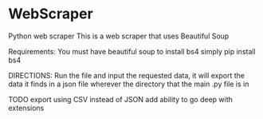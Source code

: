 # WebScraper
Python web scraper 
This is a web scraper that
uses Beautiful Soup

Requirements:
You must have beautiful soup
to install bs4 simply pip install bs4

DIRECTIONS:
Run the file and input the 
requested data, it will export the
data it finds in a json file wherever
the directory that the main .py file
is in

TODO
export using CSV instead of JSON
add ability to go deep with extensions
